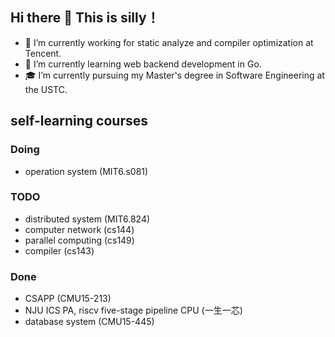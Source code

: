 ## Hi there 👋 This is silly！
- 🔭 I’m currently working for static analyze and compiler optimization at Tencent.
- 🌱 I’m currently learning web backend development in Go.
- 🎓 I’m currently pursuing my Master's degree in Software Engineering at the USTC.


## self-learning courses
### Doing
- operation system (MIT6.s081)

### TODO
- distributed system (MIT6.824)
- computer network (cs144)
- parallel computing (cs149)
- compiler (cs143)

### Done
- CSAPP (CMU15-213)
- NJU ICS PA, riscv five-stage pipeline CPU (一生一芯)
- database system (CMU15-445)
